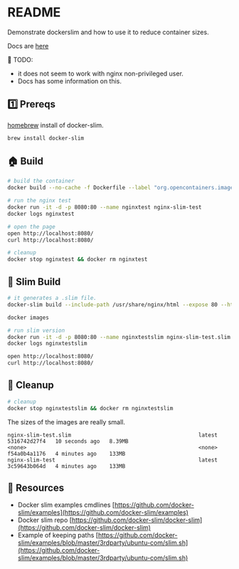 # README

Demonstrate dockerslim and how to use it to reduce container sizes.  

Docs are [here](https://dockersl.im/)  

📝 TODO:

* it does not seem to work with nginx non-privileged user.  
* Docs has some information on this.

## 1️⃣ Prereqs

[homebrew](https://brew.sh/) install of docker-slim.  

```sh
brew install docker-slim
```

## 🏠 Build

```sh
# build the container
docker build --no-cache -f Dockerfile --label "org.opencontainers.image.created=$(date '+%Y-%m-%dT%H:%M:%SZ')" --label "org.opencontainers.image.version=${githubsha}" --label "org.opencontainers.image.url=$(git remote get-url origin)" -t nginx-slim-test .

# run the nginx test
docker run -it -d -p 8080:80 --name nginxtest nginx-slim-test
docker logs nginxtest 

# open the page
open http://localhost:8080/
curl http://localhost:8080/

# cleanup
docker stop nginxtest && docker rm nginxtest
```

## 📏 Slim Build

```sh
# it generates a .slim file.  
docker-slim build --include-path /usr/share/nginx/html --expose 80 --http-probe-cmd / nginx-slim-test

docker images

# run slim version
docker run -it -d -p 8080:80 --name nginxtestslim nginx-slim-test.slim
docker logs nginxtestslim 

open http://localhost:8080/
curl http://localhost:8080/
```

## 🧼 Cleanup

```sh
# cleanup
docker stop nginxtestslim && docker rm nginxtestslim
```

The sizes of the images are really small.  

```text
nginx-slim-test.slim                                        latest    5316742d27f4   10 seconds ago   8.39MB
<none>                                                      <none>    f54a0b4a1176   4 minutes ago    133MB
nginx-slim-test                                             latest    3c59643b064d   4 minutes ago    133MB
```

## 👀 Resources

* Docker slim examples cmdlines [https://github.com/docker-slim/examples](https://github.com/docker-slim/examples)
* Docker slim repo [https://github.com/docker-slim/docker-slim](https://github.com/docker-slim/docker-slim)
* Example of keeping paths [https://github.com/docker-slim/examples/blob/master/3rdparty/ubuntu-com/slim.sh](https://github.com/docker-slim/examples/blob/master/3rdparty/ubuntu-com/slim.sh)